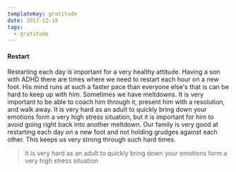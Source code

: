 ```yaml
---
templateKey: gratitude
date: 2017-12-18
tags:
  - gratitude
---
```


#### Restart

Restarting each day is important for a very healthy attitude. Having a son with ADHD there are times where we need to restart each hour on a new foot. His mind runs at such a faster pace than everyone else's that is can be hard to keep up with him. Sometimes we have meltdowns. It is very important to be able to coach him through it, present him with a resolution, and walk away. It is very hard as an adult to quickly bring down your emotions form a very high stress situation, but it is important for him to avoid going right back into another meltdown. Our family is very good at restarting each day on a new foot and not holding grudges against each other. This keeps us very strong through such hard times.

> It is very hard as an adult to quickly bring down your emotions form a very high stress situation
